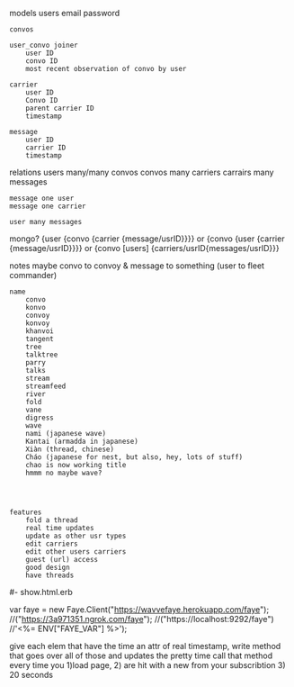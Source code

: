 models
    users
        email
        password

    convos

    user_convo joiner
        user ID
        convo ID
        most recent observation of convo by user

    carrier
        user ID
        Convo ID
        parent carrier ID
        timestamp

    message
        user ID
        carrier ID
        timestamp

relations
    users many/many convos
    convos many carriers
    carrairs many messages

    message one user
    message one carrier

    user many messages



mongo?
    {user {convo {carrier {message/usrID}}}}
    or
    {convo {user {carrier {message/usrID}}}}
    or
    {convo [users] {carriers/usrID{messages/usrID}}}




notes
    maybe convo to convoy & message to something  (user to fleet commander)

    name
        convo
        konvo
        convoy
        konvoy
        khanvoi
        tangent
        tree
        talktree
        parry
        talks
        stream
        streamfeed
        river
        fold
        vane
        digress
        wave
        nami (japanese wave)
        Kantai (armadda in japanese)
        Xiàn (thread, chinese)
        Cháo (japanese for nest, but also, hey, lots of stuff)
        chao is now working title
        hmmm no maybe wave?
        



    features
        fold a thread
        real time updates
        update as other usr types
        edit carriers
        edit other users carriers
        guest (url) access
        good design
        have threads


#- show.html.erb

var faye = new Faye.Client("https://wavvefaye.herokuapp.com/faye");
//("https://3a971351.ngrok.com/faye");
//("https://localhost:9292/faye") 
//'<%= ENV["FAYE_VAR"] %>');


give each elem that have the time an attr of real timestamp,
write method that goes over all of those and updates the pretty time
call that method every time you 1)load page, 2) are hit with a new from your subscribtion
3) 20 seconds


